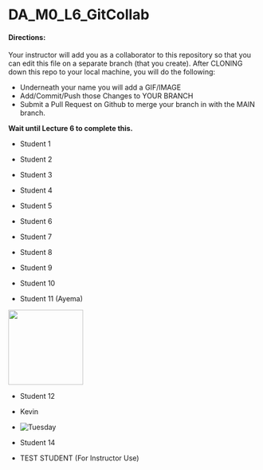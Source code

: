 # DA_M0_L6_GitCollab

#### Directions:  

Your instructor will add you as a collaborator to this repository so that you can edit this file on a separate branch (that you create).  After CLONING down this repo to your local machine, you will do the following:

- Underneath your name you will add a GIF/IMAGE
- Add/Commit/Push those Changes to YOUR BRANCH
- Submit a Pull Request on Github to merge your branch in with the MAIN branch.

<b>Wait until Lecture 6 to complete this.</b> 

- Student 1

- Student 2

- Student 3

- Student 4

- Student 5

- Student 6

- Student 7

- Student 8

- Student 9

- Student 10

- Student 11 (Ayema)
  
<img src="https://github.com/user-attachments/assets/468c4fdc-5ebc-4865-8927-b7d99ed940c7" width="150">

- Student 12

- Kevin

- ![Tuesday](https://media3.giphy.com/media/v1.Y2lkPTc5MGI3NjExOXV4bmZ1YmRoYm44cjA4bHdsNnc2M3lvOHl4azJveXR0N2kwZ2ZzNiZlcD12MV9pbnRlcm5hbF9naWZfYnlfaWQmY3Q9Zw/HrfPJcCI1ykdtH6LOW/giphy.gif)

- Student 14

- TEST STUDENT (For Instructor Use) 
